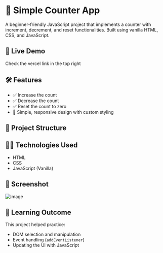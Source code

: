 # 🧮 Simple Counter App

A beginner-friendly JavaScript project that implements a counter with increment, decrement, and reset functionalities. Built using vanilla HTML, CSS, and JavaScript.

## 🚀 Live Demo

Check the vercel link in the top right

## 🛠️ Features

- ✅ Increase the count
- ✅ Decrease the count
- ✅ Reset the count to zero
- 🎨 Simple, responsive design with custom styling

## 📂 Project Structure


## 🧑‍💻 Technologies Used

- HTML
- CSS
- JavaScript (Vanilla)

## 📸 Screenshot

![image](https://github.com/user-attachments/assets/ef506ee9-4e80-4a51-98c8-8a688e4edb35)


## 🧠 Learning Outcome

This project helped practice:
- DOM selection and manipulation
- Event handling (`addEventListener`)
- Updating the UI with JavaScript
